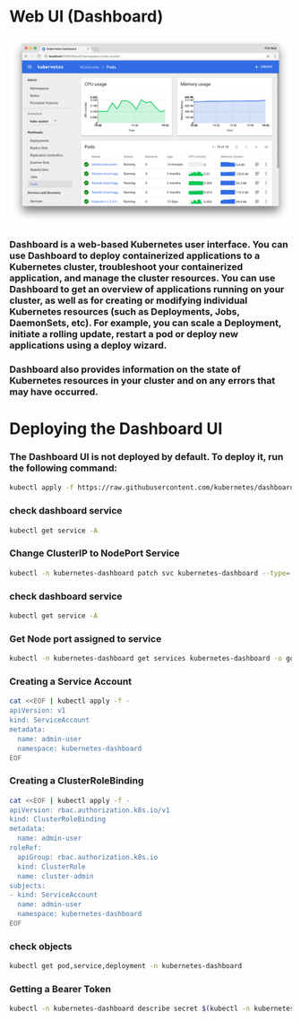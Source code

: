 # Web UI (Dashboard)
![kube dashboard](../photo/kube-dash.png "Kubernetes dashboard")

### Dashboard is a web-based Kubernetes user interface. You can use Dashboard to deploy containerized applications to a Kubernetes cluster, troubleshoot your containerized application, and manage the cluster resources. You can use Dashboard to get an overview of applications running on your cluster, as well as for creating or modifying individual Kubernetes resources (such as Deployments, Jobs, DaemonSets, etc). For example, you can scale a Deployment, initiate a rolling update, restart a pod or deploy new applications using a deploy wizard.

### Dashboard also provides information on the state of Kubernetes resources in your cluster and on any errors that may have occurred.


# Deploying the Dashboard UI
### The Dashboard UI is not deployed by default. To deploy it, run the following command:
```bash
kubectl apply -f https://raw.githubusercontent.com/kubernetes/dashboard/v2.2.0/aio/deploy/recommended.yaml
```

### check dashboard service
```bash
kubectl get service -A
```
### Change ClusterIP to NodePort Service
```bash
kubectl -n kubernetes-dashboard patch svc kubernetes-dashboard --type='json' -p '[{"op":"replace","path":"/spec/type","value":"NodePort"}]'
```
### check dashboard service
```bash
kubectl get service -A
```
### Get Node port assigned to service
```bash
kubectl -n kubernetes-dashboard get services kubernetes-dashboard -o go-template='{{(index .spec.ports 0).nodePort}}'
```
### Creating a Service Account
```bash
cat <<EOF | kubectl apply -f -
apiVersion: v1
kind: ServiceAccount
metadata:
  name: admin-user
  namespace: kubernetes-dashboard
EOF
```

### Creating a ClusterRoleBinding
```bash
cat <<EOF | kubectl apply -f -
apiVersion: rbac.authorization.k8s.io/v1
kind: ClusterRoleBinding
metadata:
  name: admin-user
roleRef:
  apiGroup: rbac.authorization.k8s.io
  kind: ClusterRole
  name: cluster-admin
subjects:
- kind: ServiceAccount
  name: admin-user
  namespace: kubernetes-dashboard
EOF
```
### check objects
```bash
kubectl get pod,service,deployment -n kubernetes-dashboard
```
### Getting a Bearer Token
```bash
kubectl -n kubernetes-dashboard describe secret $(kubectl -n kubernetes-dashboard get secret | grep admin-user | awk '{print $1}')
```